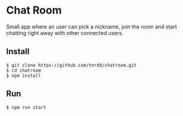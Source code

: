 # Chat Room

Small app where an user can pick a nickname, join the room and start chatting right away with other connected users. 

## Install
```
$ git clone https://github.com/tnrdd/chatroom.git
$ cd chatroom
$ npm install
```
## Run

`$ npm run start`
